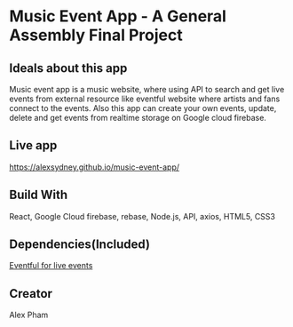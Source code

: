 <h1>Music Event App - A General Assembly Final Project</h1>

<h2>Ideals about this app</h2>
<p>
Music event app is a music website, where using API to search and get live events from external resource like eventful website where artists and fans connect to the events. Also this app can create your own events, update, delete and get events from realtime storage on Google cloud firebase.
</p>

<h2>Live app</h2>
<a href="https://alexsydney.github.io/music-event-app/" rel="nofollow">https://alexsydney.github.io/music-event-app/</a>

<h2>Build With</h2>
React, Google Cloud firebase, rebase, Node.js, API, axios, HTML5, CSS3

<h2>Dependencies(Included)</h2>
<a target="_blank" href="http://sydney.eventful.com/events">Eventful for live events</a>
<h2>Creator</h2>
Alex Pham
